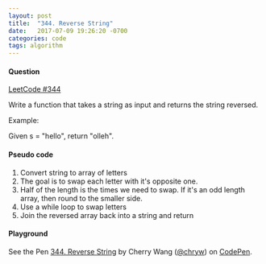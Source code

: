 ```yaml
---
layout: post
title:  "344. Reverse String"
date:   2017-07-09 19:26:20 -0700
categories: code
tags: algorithm
---
```


#### Question

[LeetCode #344](https://leetcode.com/problems/reverse-string/#/description)

Write a function that takes a string as input and returns the string reversed.

Example:

Given s = "hello", return "olleh".

#### Pseudo code
1. Convert string to array of letters
2. The goal is to swap each letter with it's opposite one.
3. Half of the length is the times we need to swap. If it's an odd length array, then round to the smaller side.
4. Use a while loop to swap letters
4. Join the reversed array back into a string and return

#### Playground

<p data-height="265" data-theme-id="light" data-slug-hash="QgzGdo" data-default-tab="js,result" data-user="chryw" data-embed-version="2" data-pen-title="344. Reverse String" class="codepen">See the Pen <a href="https://codepen.io/chryw/pen/QgzGdo/">344. Reverse String</a> by Cherry Wang (<a href="https://codepen.io/chryw">@chryw</a>) on <a href="https://codepen.io">CodePen</a>.</p>
<script async src="https://production-assets.codepen.io/assets/embed/ei.js"></script>
